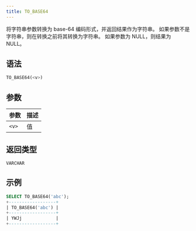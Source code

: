 ```yaml
---
title: TO_BASE64
---
```


将字符串参数转换为 base-64 编码形式，并返回结果作为字符串。
如果参数不是字符串，则在转换之前将其转换为字符串。
如果参数为 NULL，则结果为 NULL。

## 语法

```sql
TO_BASE64(<v>)
```

## 参数

| 参数      | 描述      |
|-----------|-----------|
| `<v>`     | 值        |

## 返回类型

`VARCHAR`

## 示例

```sql
SELECT TO_BASE64('abc');
+------------------+
| TO_BASE64('abc') |
+------------------+
| YWJj             |
+------------------+
```